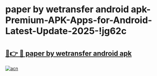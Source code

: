 # paper by wetransfer android apk-Premium-APK-Apps-for-Android-Latest-Update-2025-!jg62c

# <h2><a href="https://googleone.com">🔗👉 🔴 paper by wetransfer android apk</a></h2>

[![acn](https://github.com/user-attachments/assets/0f9c940e-d8b0-45ae-aac7-cd30a18b3e1c)](https://googleone.com)

